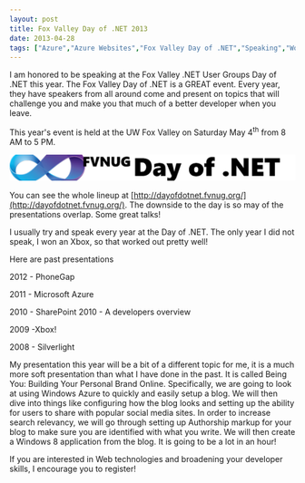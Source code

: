 ```yaml
---
layout: post
title: Fox Valley Day of .NET 2013
date: 2013-04-28
tags: ["Azure","Azure Websites","Fox Valley Day of .NET","Speaking","Wordpress"]
---
```


I am honored to be speaking at the Fox Valley .NET User Groups Day of .NET this year. The Fox Valley Day of .NET is a GREAT event. Every year, they have speakers from all around come and present on topics that will challenge you and make you that much of a better developer when you leave.

This year's event is held at the UW Fox Valley on Saturday May 4<sup>th</sup> from 8 AM to 5 PM. 

![](042813_1530_FoxValleyDa1.png)

You can see the whole lineup at [http://dayofdotnet.fvnug.org/](http://dayofdotnet.fvnug.org/). The downside to the day is so may of the presentations overlap. Some great talks!

I usually try and speak every year at the Day of .NET. The only year I did not speak, I won an Xbox, so that worked out pretty well!

Here are past presentations

2012 - PhoneGap

2011 - Microsoft Azure 

2010 - SharePoint 2010 -  A developers overview

2009 -Xbox!

2008 - Silverlight

My presentation this year will be a bit of a different topic for me, it is a much more soft presentation than what I have done in the past. It is called Being You: Building Your Personal Brand Online. Specifically, we are going to look at using Windows Azure to quickly and easily setup a blog. We will then dive into things like configuring how the blog looks and setting up the ability for users to share with popular social media sites.  In order to increase search relevancy, we will go through setting up Authorship markup for your blog to make sure you are identified with what you write. We will then create a Windows 8 application from the blog. It is going to be a lot in an hour!

If you are interested in Web technologies and broadening your developer skills, I encourage you to register!

  